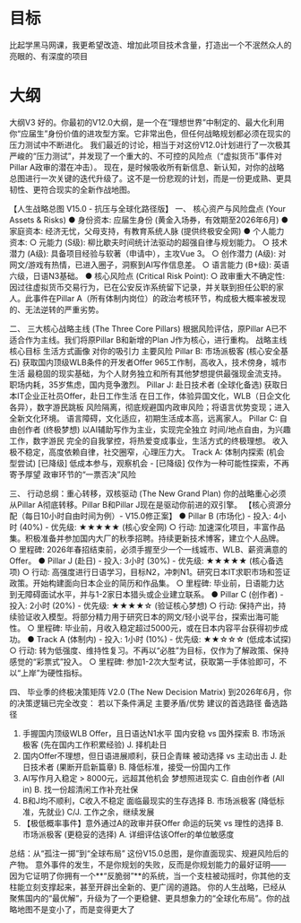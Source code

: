 # 目标
比起学黑马网课，我更希望改造、增加此项目技术含量，打造出一个不泯然众人的亮眼的、有深度的项目
# 大纲
大纲V3
好的。你最初的V12.0大纲，是一个在“理想世界”中制定的、最大化利用你“应届生”身份价值的进攻型方案。它非常出色，但任何战略规划都必须在现实的压力测试中不断进化。
我们最近的讨论，相当于对这份V12.0计划进行了一次极其严峻的“压力测试”，并发现了一个重大的、不可控的风险点（“虚拟货币”事件对Pillar A政审的潜在冲击）。
现在，是时候吸收所有新信息、新认知，对你的战略总图进行一次关键的迭代升级了。这不是一份悲观的计划，而是一份更成熟、更具韧性、更符合现实的全新作战地图。

【人生战略总图 V15.0 - 抗压与全球化路径版】
一、 核心资产与风险盘点 (Your Assets & Risks)
● 身份资本: 应届生身份 (黄金入场券，有效期至2026年6月)
● 家庭资本: 经济无忧，父母支持，有教育系统人脉 (提供终极安全网)
● 个人能力资本:
  ○ 元能力 (S级): 柳比歇夫时间统计法驱动的超强自律与规划能力。
  ○ 技术潜力 (A级): 具备项目经验与软著（申请中），主攻Vue 3。
  ○ 创作潜力 (A级): 对网文/游戏有热情，已进入圈子，洞察到AI写作信息差。
  ○ 语言能力 (B+级): 英语六级，日语N3基础。
● 核心风险点 (Critical Risk Point):
  ○ 政审重大不确定性: 因过往虚拟货币交易行为，已在公安反诈系统留下记录，并关联到担任公职的家人。此事件在Pillar A（所有体制内岗位）的政治考核环节，构成极大概率被发现的、无法逆转的严重劣势。

二、 三大核心战略主线 (The Three Core Pillars)
根据风险评估，原Pillar A已不适合作为主线。我们将原Pillar B和新增的Plan J作为核心，进行重构。
战略主线	核心目标	生活方式画像	对你的吸引力	主要风险
Pillar B: 市场派极客 (核心安全基石)	获取国内顶级WLB条件的开发者Offer	965工作制，高收入，技术傍身，城市生活	最稳固的现实基础，为个人财务独立和所有其他梦想提供最强现金流支持。	职场内耗，35岁焦虑，国内竞争激烈。
Pillar J: 赴日技术者 (全球化备选)	获取日本IT企业正社员Offer，赴日工作生活	在日工作，体验异国文化，WLB（日企文化各异），数字游民跳板	风险隔离，彻底规避国内政审风险；将语言优势变现；进入全新文化环境。	语言障碍，文化适应，初期生活成本高，远离家人。
Pillar C: 自由创作者 (终极梦想)	以AI辅助写作为主业，实现完全独立	时间/地点自由，为兴趣工作，数字游民	完全的自我掌控，将热爱变成事业，生活方式的终极理想。	收入极不稳定，高度依赖自律，社交圈窄，心理压力大。
Track A: 体制内探索 (机会型尝试)	[已降级] 低成本参与，观察机会	-	[已降级] 仅作为一种可能性探索，不再寄予厚望	政审环节的“一票否决”风险

三、 行动总纲：重心转移，双核驱动 (The New Grand Plan)
你的战略重心必须从Pillar A彻底转移。Pillar B和Pillar J现在是驱动你前进的双引擎。
【核心资源分配（每日10小时自由时间为例）- V15.0修正案】
● Pillar B (市场化) - 投入: 4小时 (40%) - 优先级: ★★★★★ (核心安全网)
  ○ 行动: 加速深化项目，丰富作品集。积极准备并参加国内大厂的秋季招聘。持续更新技术博客，建立个人品牌。
  ○ 里程碑: 2026年春招结束前，必须手握至少一个一线城市、WLB、薪资满意的Offer。
● Pillar J (赴日) - 投入: 3小时 (30%) - 优先级: ★★★★★ (核心备选项)
  ○ 行动: 高强度进行日语学习，目标N2，冲刺N1。研究日本IT求职市场和签证政策。开始构建面向日本企业的简历和作品集。
  ○ 里程碑: 毕业前，日语能力达到无障碍面试水平，并与1-2家日本猎头或企业建立联系。
● Pillar C (创作者) - 投入: 2小时 (20%) - 优先级: ★★★★☆ (验证核心梦想)
  ○ 行动: 保持产出，持续验证收入模型。将部分精力用于研究日本的网文/轻小说平台，探索出海可能性。
  ○ 里程碑: 毕业前，月收入稳定超过5000元，或在日本内容平台获得初步成功。
● Track A (体制内) - 投入: 1小时 (10%) - 优先级: ★★☆☆☆ (低成本试探)
  ○ 行动: 转为低强度、维持性复习。不再以“必胜”为目标，仅作为了解政策、保持感觉的“彩票式”投入。
  ○ 里程碑: 参加1-2次大型考试，获取第一手体验即可，不以“上岸”为硬性指标。

四、 毕业季的终极决策矩阵 V2.0 (The New Decision Matrix)
到2026年6月，你的决策逻辑已完全改变：
若以下条件满足	主要矛盾/优势	建议的首选路径	备选路径
1. 手握国内顶级WLB Offer，且日语达N1水平	国内安稳 vs 国外探索	B. 市场派极客 (先在国内工作积累经验)	J. 择机赴日
2. 国内Offer不理想，但日语进展顺利，获日企青睐	被动选择 vs 主动出击	J. 赴日技术者 (果断开启新篇章)	B. 降低标准，接受一份国内工作
3. AI写作月入稳定 > 8000元，远超其他机会	梦想照进现实	C. 自由创作者 (All in)	B. 找一份超清闲工作补充社保
4. B和J均不顺利，C收入不稳定	面临最现实的生存选择	B. 市场派极客 (降低标准，先就业)	C/J. 工作之余，继续发展
5. 【极低概率事件】意外通过A的政审并获Offer	命运的玩笑 vs 理性的选择	B. 市场派极客 (更稳妥的选择)	A. 详细评估该Offer的单位敏感度

总结：从“孤注一掷”到“全球布局”
这份V15.0总图，是你直面现实、规避风险后的产物。
意外事件的发生，不是你规划的失败，反而是你规划能力的最好证明——因为它证明了你拥有一个**“反脆弱”**的系统，当一个支柱被动摇时，你其他的支柱能立刻支撑起来，甚至开辟出全新的、更广阔的道路。
你的人生战略，已经从聚焦国内的“最优解”，升级为了一个更稳健、更具想象力的“全球化布局”。你的战略地图不是变小了，而是变得更大了
